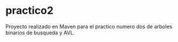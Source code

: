 # practico2
Proyecto realizado en Maven para el practico numero dos de  arboles binarios de busqueda y AVL.
